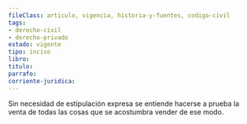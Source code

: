 ```yaml
---
fileClass: articulo, vigencia, historia-y-fuentes, codigo-civil
tags:
- derecho-civil
- derecho-privado
estado: vigente
tipo: inciso
libro:
titulo:
parrafo:
corriente-juridica:
---
```

Sin necesidad de estipulación expresa se entiende hacerse a prueba la venta de todas las cosas que se acostumbra vender de ese modo.